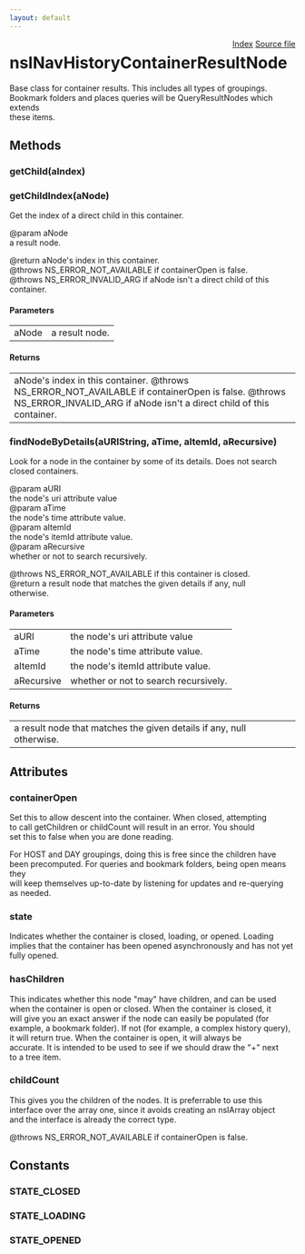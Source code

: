 ```yaml
---
layout: default
---
```

<div class='links' style='float:right'><a href="../index.html">Index</a>
<a href="http://dxr.mozilla.org/mozilla-central/source/toolkit/components/places/nsINavHistoryService.idl">Source file</a>
</div>

# nsINavHistoryContainerResultNode #
  
Base class for container results. This includes all types of groupings.  
Bookmark folders and places queries will be QueryResultNodes which extends  
these items.  
  

## Methods ##

### getChild(aIndex) ###

### getChildIndex(aNode) ###
  
Get the index of a direct child in this container.  
  
@param aNode  
       a result node.  
  
@return aNode's index in this container.  
@throws NS_ERROR_NOT_AVAILABLE if containerOpen is false.  
@throws NS_ERROR_INVALID_ARG if aNode isn't a direct child of this  
container.  
  

#### Parameters ####

<table>

<tr>
<td>aNode</td>
<td>       a result node.  
</td>
</tr>

</table>

#### Returns ####

<table>

<tr>
<td>aNode's index in this container.  
@throws NS_ERROR_NOT_AVAILABLE if containerOpen is false.  
@throws NS_ERROR_INVALID_ARG if aNode isn't a direct child of this  
container.  
</td>
</tr>

</table>

### findNodeByDetails(aURIString, aTime, aItemId, aRecursive) ###
  
Look for a node in the container by some of its details.  Does not search  
closed containers.  
  
@param aURI  
       the node's uri attribute value  
@param aTime  
       the node's time attribute value.  
@param aItemId  
       the node's itemId attribute value.  
@param aRecursive  
       whether or not to search recursively.  
  
@throws NS_ERROR_NOT_AVAILABLE if this container is closed.  
@return a result node that matches the given details if any, null  
        otherwise.  
  

#### Parameters ####

<table>

<tr>
<td>aURI</td>
<td>       the node's uri attribute value  
</td>
</tr>

<tr>
<td>aTime</td>
<td>       the node's time attribute value.  
</td>
</tr>

<tr>
<td>aItemId</td>
<td>       the node's itemId attribute value.  
</td>
</tr>

<tr>
<td>aRecursive</td>
<td>       whether or not to search recursively.  
</td>
</tr>

</table>

#### Returns ####

<table>

<tr>
<td>a result node that matches the given details if any, null  
        otherwise.  
</td>
</tr>

</table>

## Attributes ##

### containerOpen ###
  
Set this to allow descent into the container. When closed, attempting  
to call getChildren or childCount will result in an error. You should  
set this to false when you are done reading.  
  
For HOST and DAY groupings, doing this is free since the children have  
been precomputed. For queries and bookmark folders, being open means they  
will keep themselves up-to-date by listening for updates and re-querying  
as needed.  
  

### state ###
  
Indicates whether the container is closed, loading, or opened.  Loading  
implies that the container has been opened asynchronously and has not yet  
fully opened.  
  

### hasChildren ###
  
This indicates whether this node "may" have children, and can be used  
when the container is open or closed. When the container is closed, it  
will give you an exact answer if the node can easily be populated (for  
example, a bookmark folder). If not (for example, a complex history query),  
it will return true. When the container is open, it will always be  
accurate. It is intended to be used to see if we should draw the "+" next  
to a tree item.  
  

### childCount ###
  
This gives you the children of the nodes. It is preferrable to use this  
interface over the array one, since it avoids creating an nsIArray object  
and the interface is already the correct type.  
  
@throws NS_ERROR_NOT_AVAILABLE if containerOpen is false.  
  

## Constants ##

### STATE_CLOSED ###

### STATE_LOADING ###

### STATE_OPENED ###
